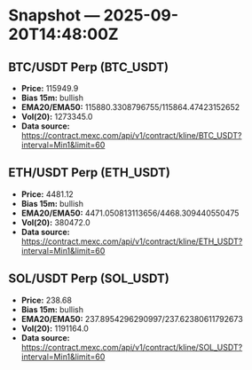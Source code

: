 # Snapshot — 2025-09-20T14:48:00Z

## BTC/USDT Perp (BTC_USDT)
- **Price:** 115949.9
- **Bias 15m:** bullish
- **EMA20/EMA50:** 115880.3308796755/115864.47423152652
- **Vol(20):** 1273345.0
- **Data source:** https://contract.mexc.com/api/v1/contract/kline/BTC_USDT?interval=Min1&limit=60

## ETH/USDT Perp (ETH_USDT)
- **Price:** 4481.12
- **Bias 15m:** bullish
- **EMA20/EMA50:** 4471.050813113656/4468.309440550475
- **Vol(20):** 380472.0
- **Data source:** https://contract.mexc.com/api/v1/contract/kline/ETH_USDT?interval=Min1&limit=60

## SOL/USDT Perp (SOL_USDT)
- **Price:** 238.68
- **Bias 15m:** bullish
- **EMA20/EMA50:** 237.8954296290997/237.62380611792673
- **Vol(20):** 1191164.0
- **Data source:** https://contract.mexc.com/api/v1/contract/kline/SOL_USDT?interval=Min1&limit=60
